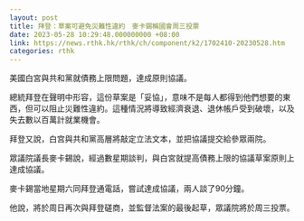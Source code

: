 ```yaml
---
layout: post
title: 拜登：草案可避免災難性違約　麥卡錫稱國會周三投票
date: 2023-05-28 10:29:48.000000000 +08:00
link: https://news.rthk.hk/rthk/ch/component/k2/1702410-20230528.htm
categories: rthk
---
```


美國白宮與共和黨就債務上限問題，達成原則協議。

總統拜登在聲明中形容，這份草案是「妥協」，意味不是每人都得到他們想要的東西，但可以阻止災難性違約。這種情況將導致經濟衰退、退休帳戶受到破壞，以及失去數以百萬計就業機會。

拜登又說，白宫與共和黨高層將敲定立法文本，並把協議提交給參眾兩院。

眾議院議長麥卡錫說，經過數星期談判，與白宮就提高債務上限的協議草案原則上達成協議。

麥卡錫當地星期六同拜登通電話，嘗試達成協議，兩人談了90分鐘。

他說，將於周日再次與拜登磋商，並監督法案的最後起草，眾議院將於周三投票。
